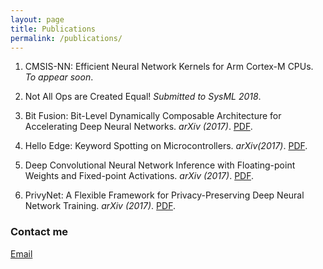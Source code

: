 ```yaml
---
layout: page
title: Publications
permalink: /publications/
---
```


1. CMSIS-NN: Efficient Neural Network Kernels for Arm Cortex-M CPUs.
*To appear soon*.

1. Not All Ops are Created Equal!
*Submitted to SysML 2018*.

1. Bit Fusion: Bit-Level Dynamically Composable Architecture for Accelerating Deep Neural Networks. 
*arXiv (2017)*. [PDF](https://arxiv.org/abs/1712.01507).

1. Hello Edge: Keyword Spotting on Microcontrollers. 
*arXiv(2017)*. [PDF](https://arxiv.org/abs/1711.07128).

1. Deep Convolutional Neural Network Inference with Floating-point Weights and Fixed-point Activations.
*arXiv (2017)*. [PDF](https://arxiv.org/abs/1703.03073).

1. PrivyNet: A Flexible Framework for Privacy-Preserving Deep Neural Network Training.
*arXiv (2017)*. [PDF](https://arxiv.org/abs/1709.06161).

### Contact me

[Email](mailto:vchandra@alumni.cmu.edu)
